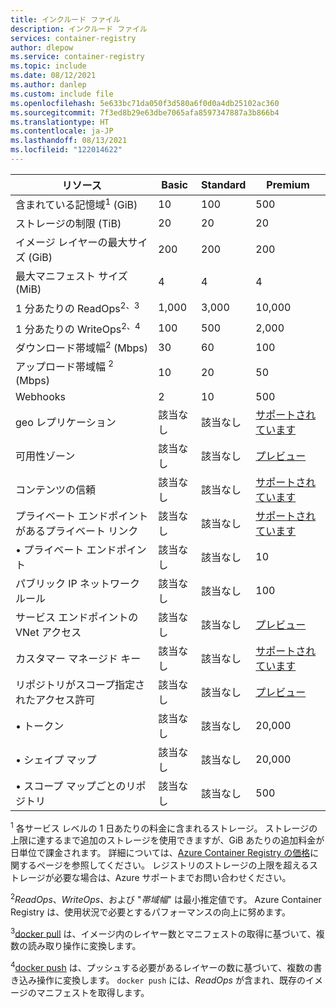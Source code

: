 ```yaml
---
title: インクルード ファイル
description: インクルード ファイル
services: container-registry
author: dlepow
ms.service: container-registry
ms.topic: include
ms.date: 08/12/2021
ms.author: danlep
ms.custom: include file
ms.openlocfilehash: 5e633bc71da050f3d580a6f0d0a4db25102ac360
ms.sourcegitcommit: 7f3ed8b29e63dbe7065afa8597347887a3b866b4
ms.translationtype: HT
ms.contentlocale: ja-JP
ms.lasthandoff: 08/13/2021
ms.locfileid: "122014622"
---
```

| リソース | Basic | Standard | Premium |
|---|---|---|---|
| 含まれている記憶域<sup>1</sup> (GiB) | 10 | 100 | 500 |
| ストレージの制限 (TiB) | 20| 20 | 20 |
| イメージ レイヤーの最大サイズ (GiB) | 200 | 200 | 200 |
| 最大マニフェスト サイズ (MiB) | 4 | 4 | 4 |
| 1 分あたりの ReadOps<sup>2、3</sup> | 1,000 | 3,000 | 10,000 |
| 1 分あたりの WriteOps<sup>2、4</sup> | 100 | 500 | 2,000 |
| ダウンロード帯域幅<sup>2</sup> (Mbps) | 30 | 60 | 100 |
| アップロード帯域幅 <sup>2</sup> (Mbps) | 10 | 20 | 50 |
| Webhooks | 2 | 10 | 500 |
| geo レプリケーション | 該当なし | 該当なし | [サポートされています][geo-replication] |
| 可用性ゾーン | 該当なし | 該当なし | [プレビュー][zones] |
| コンテンツの信頼 | 該当なし | 該当なし | [サポートされています][content-trust] |
| プライベート エンドポイントがあるプライベート リンク | 該当なし | 該当なし | [サポートされています][plink] |
| &bull; プライベート エンドポイント | 該当なし | 該当なし | 10 |
| パブリック IP ネットワーク ルール | 該当なし | 該当なし | 100 |
| サービス エンドポイントの VNet アクセス | 該当なし | 該当なし | [プレビュー][vnet] |
| カスタマー マネージド キー | 該当なし | 該当なし | [サポートされています][cmk] |
| リポジトリがスコープ指定されたアクセス許可 | 該当なし | 該当なし | [プレビュー][token]|
| &bull; トークン | 該当なし | 該当なし | 20,000 |
| &bull; シェイプ マップ | 該当なし | 該当なし | 20,000 |
| &bull; スコープ マップごとのリポジトリ | 該当なし | 該当なし | 500 |


<sup>1</sup> 各サービス レベルの 1 日あたりの料金に含まれるストレージ。 ストレージの上限に達するまで追加のストレージを使用できますが、GiB あたりの追加料金が日単位で課金されます。 詳細については、[Azure Container Registry の価格][pricing]に関するページを参照してください。 レジストリのストレージの上限を超えるストレージが必要な場合は、Azure サポートまでお問い合わせください。

<sup>2</sup>*ReadOps*、*WriteOps*、および "*帯域幅*" は最小推定値です。 Azure Container Registry は、使用状況で必要とするパフォーマンスの向上に努めます。

<sup>3</sup>[docker pull](https://docs.docker.com/registry/spec/api/#pulling-an-image) は、イメージ内のレイヤー数とマニフェストの取得に基づいて、複数の読み取り操作に変換します。

<sup>4</sup>[docker push](https://docs.docker.com/registry/spec/api/#pushing-an-image) は、プッシュする必要があるレイヤーの数に基づいて、複数の書き込み操作に変換します。 `docker push` には、*ReadOps* が含まれ、既存のイメージのマニフェストを取得します。

<!-- LINKS - External -->
[pricing]: https://azure.microsoft.com/pricing/details/container-registry/

<!-- LINKS - Internal -->
[geo-replication]: ../articles/container-registry/container-registry-geo-replication.md
[content-trust]: ../articles/container-registry/container-registry-content-trust.md
[vnet]: ../articles/container-registry/container-registry-vnet.md
[plink]: ../articles/container-registry/container-registry-private-link.md
[cmk]: ../articles/container-registry/container-registry-customer-managed-keys.md
[token]: ../articles/container-registry/container-registry-repository-scoped-permissions.md
[zones]: ../articles/container-registry/zone-redundancy.md
